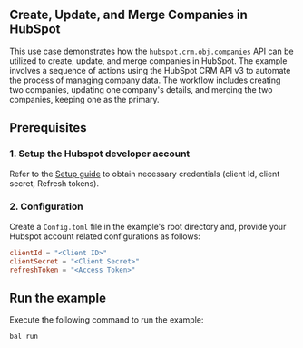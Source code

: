 ## Create, Update, and Merge Companies in HubSpot

This use case demonstrates how the `hubspot.crm.obj.companies` API can be utilized to create, update, and merge companies in HubSpot. The example involves a sequence of actions using the HubSpot CRM API v3 to automate the process of managing company data. The workflow includes creating two companies, updating one company's details, and merging the two companies, keeping one as the primary.

## Prerequisites

### 1. Setup the Hubspot developer account

Refer to the [Setup guide](README.md#setup-guide) to obtain necessary credentials (client Id, client secret, Refresh tokens).

### 2. Configuration

Create a `Config.toml` file in the example's root directory and, provide your Hubspot account related configurations as follows:

```toml
clientId = "<Client ID>"
clientSecret = "<Client Secret>"
refreshToken = "<Access Token>"
```

## Run the example

Execute the following command to run the example:

```bash
bal run
```